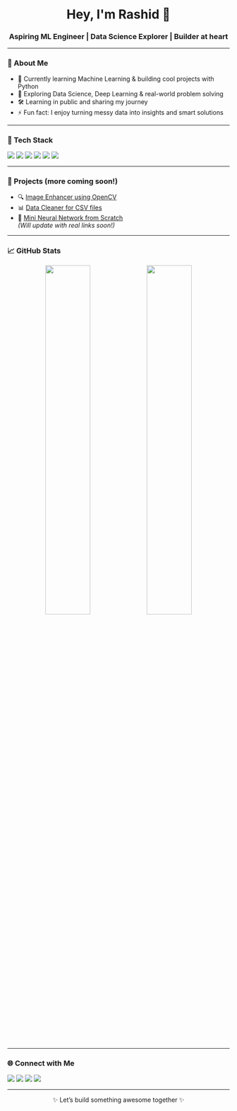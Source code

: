 <h1 align="center">Hey, I'm Rashid 👋</h1>
<h3 align="center">Aspiring ML Engineer | Data Science Explorer | Builder at heart</h3>

---

### 🚀 About Me

- 🔭 Currently learning Machine Learning & building cool projects with Python  
- 🌱 Exploring Data Science, Deep Learning & real-world problem solving  
- 🛠️ Learning in public and sharing my journey  
- ⚡ Fun fact: I enjoy turning messy data into insights and smart solutions

---

###  🧰 Tech Stack

<p>
  <img src="https://img.shields.io/badge/Python-3776AB?style=for-the-badge&logo=python&logoColor=white"/>
  <img src="https://img.shields.io/badge/NumPy-013243?style=for-the-badge&logo=numpy&logoColor=white"/>
  <img src="https://img.shields.io/badge/Pandas-150458?style=for-the-badge&logo=pandas&logoColor=white"/>
  <img src="https://img.shields.io/badge/Matplotlib-11557C?style=for-the-badge&logo=matplotlib&logoColor=white"/>
  <img src="https://img.shields.io/badge/Scikit--Learn-F7931E?style=for-the-badge&logo=scikit-learn&logoColor=white"/>
  <img src="https://img.shields.io/badge/OpenCV-5C3EE8?style=for-the-badge&logo=opencv&logoColor=white"/>
</p>


---

### 🧪 Projects (more coming soon!)

- 🔍 [Image Enhancer using OpenCV](#)  
- 📊 [Data Cleaner for CSV files](#)  
- 🧠 [Mini Neural Network from Scratch](#)  
*(Will update with real links soon!)*

---

### 📈 GitHub Stats

<p align="center">
  <img src="https://github-readme-stats.vercel.app/api?username=mhdalrashid&show_icons=true&theme=tokyonight" width="45%" />
  <img src="https://github-readme-streak-stats.herokuapp.com?user=mhdalrashid&theme=tokyonight&date_format=M%20j%5B%2C%20Y%5D" width="45%" />
</p>

---

### 🌐 Connect with Me

<p>
  <a href="https://x.com/mhdalrashid21"><img src="https://img.shields.io/badge/Twitter-1DA1F2?style=for-the-badge&logo=twitter&logoColor=white" /></a>
  <a href="https://www.linkedin.com/in/mhdalrashid/"><img src="https://img.shields.io/badge/LinkedIn-0077B5?style=for-the-badge&logo=linkedin&logoColor=white" /></a>
  <a href="https://leetcode.com/u/mhdalrashid/"><img src="https://img.shields.io/badge/LeetCode-FFA116?style=for-the-badge&logo=leetcode&logoColor=white" /></a>
  <a href="mailto:mhdalrashid@gmail.com"><img src="https://img.shields.io/badge/Gmail-D14836?style=for-the-badge&logo=gmail&logoColor=white" /></a>
</p>

---

<p align="center">✨ Let’s build something awesome together ✨</p>
